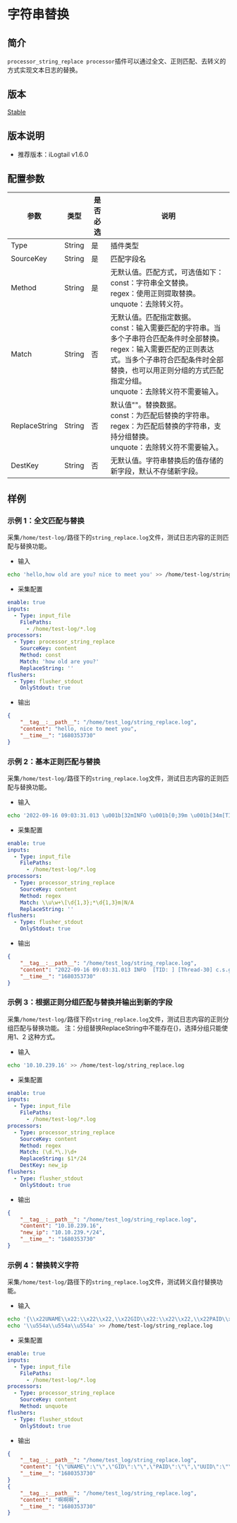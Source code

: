 # 字符串替换

## 简介

`processor_string_replace processor`插件可以通过全文、正则匹配、去转义的方式实现文本日志的替换。

## 版本

[Stable](../../stability-level.md)

## 版本说明

* 推荐版本：iLogtail v1.6.0

## 配置参数

| 参数           | 类型       | 是否必选 | 说明                                                                        |
| ------------ | -------- | ---- | ------------------------------------------------------------------------- |
| Type         | String   | 是    | 插件类型                                                                      |
| SourceKey    | String   | 是    | 匹配字段名                                                       |
| Method         | String | 是  | 无默认值。匹配方式，可选值如下：<br>const：字符串全文替换。<br>regex：使用正则提取替换。<br>unquote：去除转义符。 |
| Match           | String | 否  | 无默认值。匹配指定数据。<br>const：输入需要匹配的字符串。当多个子串符合匹配条件时全部替换。<br>regex：输入需要匹配的正则表达式。当多个子串符合匹配条件时全部替换，也可以用正则分组的方式匹配指定分组。<br>unquote：去除转义符不需要输入。 |
| ReplaceString   | String  | 否    | 默认值""。替换数据。<br>const：为匹配后替换的字符串。<br>regex：为匹配后替换的字符串，支持分组替换。<br>unquote：去除转义符不需要输入。                               |
| DestKey | String  | 否    | 无默认值。字符串替换后的值存储的新字段，默认不存储新字段。                         |

## 样例

### 示例 1：全文匹配与替换

采集`/home/test-log/`路径下的`string_replace.log`文件，测试日志内容的正则匹配与替换功能。

* 输入

```bash
echo 'hello,how old are you? nice to meet you' >> /home/test-log/string_replace.log
```

* 采集配置

```yaml
enable: true
inputs:
  - Type: input_file
    FilePaths: 
      - /home/test-log/*.log
processors:
  - Type: processor_string_replace
    SourceKey: content
    Method: const
    Match: 'how old are you?'
    ReplaceString: ''
flushers:
  - Type: flusher_stdout
    OnlyStdout: true
```

* 输出

```json
{
    "__tag__:__path__": "/home/test_log/string_replace.log",
    "content": "hello, nice to meet you",
    "__time__": "1680353730"
}
```

### 示例 2：基本正则匹配与替换

采集`/home/test-log/`路径下的`string_replace.log`文件，测试日志内容的正则匹配与替换功能。

* 输入

```bash
echo '2022-09-16 09:03:31.013 \u001b[32mINFO \u001b[0;39m \u001b[34m[TID: N/A]\u001b[0;39m [\u001b[35mThread-30\u001b[0;39m] \u001b[36mc.s.govern.polygonsync.job.BlockTask\u001b[0;39m : 区块采集------结束------\r' >> /home/test-log/string_replace.log
```

* 采集配置

```yaml
enable: true
inputs:
  - Type: input_file
    FilePaths: 
      - /home/test-log/*.log
processors:
  - Type: processor_string_replace
    SourceKey: content
    Method: regex
    Match: \\u\w+\[\d{1,3};*\d{1,3}m|N/A
    ReplaceString: ''
flushers:
  - Type: flusher_stdout
    OnlyStdout: true
```

* 输出

```json
{
    "__tag__:__path__": "/home/test_log/string_replace.log",
    "content": "2022-09-16 09:03:31.013 INFO  [TID: ] [Thread-30] c.s.govern.polygonsync.job.BlockTask : 区块采集------结束------\r",
    "__time__": "1680353730"
}
```

### 示例 3：根据正则分组匹配与替换并输出到新的字段

采集`/home/test-log/`路径下的`string_replace.log`文件，测试日志内容的正则分组匹配与替换功能。
注：分组替换ReplaceString中不能存在{}，选择分组只能使用$1、$2 这种方式。

* 输入

```bash
echo '10.10.239.16' >> /home/test-log/string_replace.log
```

* 采集配置

```yaml
enable: true
inputs:
  - Type: input_file
    FilePaths: 
      - /home/test-log/*.log
processors:
  - Type: processor_string_replace
    SourceKey: content
    Method: regex
    Match: (\d.*\.)\d+
    ReplaceString: $1*/24
    DestKey: new_ip
flushers:
  - Type: flusher_stdout
    OnlyStdout: true
```

* 输出

```json
{
    "__tag__:__path__": "/home/test_log/string_replace.log",
    "content": "10.10.239.16",
    "new_ip": "10.10.239.*/24",
    "__time__": "1680353730"
}
```

### 示例 4：替换转义字符

采集`/home/test-log/`路径下的`string_replace.log`文件，测试转义自付替换功能。

* 输入

```bash
echo '{\\x22UNAME\\x22:\\x22\\x22,\\x22GID\\x22:\\x22\\x22,\\x22PAID\\x22:\\x22\\x22,\\x22UUID\\x22:\\x22\\x22,\\x22STARTTIME\\x22:\\x22\\x22,\\x22ENDTIME\\x22:\\x22\\x22,\\x22UID\\x22:\\x222154212790\\x22,\\x22page_num\\x22:1,\\x22page_size\\x22:10}' >> /home/test-log/string_replace.log
echo '\\u554a\\u554a\\u554a' >> /home/test-log/string_replace.log
```

* 采集配置

```yaml
enable: true
inputs:
  - Type: input_file
    FilePaths: 
      - /home/test-log/*.log
processors:
  - Type: processor_string_replace
    SourceKey: content
    Method: unquote
flushers:
  - Type: flusher_stdout
    OnlyStdout: true
```

* 输出

```json
{
    "__tag__:__path__": "/home/test_log/string_replace.log",
    "content": "{\"UNAME\":\"\",\"GID\":\"\",\"PAID\":\"\",\"UUID\":\"\",\"STARTTIME\":\"\",\"ENDTIME\":\"\",\"UID\":\"2154212790\",\"page_num\":1,\"page_size\":10}",
    "__time__": "1680353730"
}
{
    "__tag__:__path__": "/home/test_log/string_replace.log",
    "content": "啊啊啊",
    "__time__": "1680353730"
}
```
